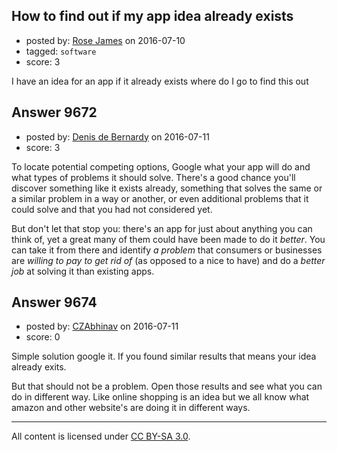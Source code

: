 ## How to find out if my app idea already exists

- posted by: [Rose James](https://stackexchange.com/users/8791857/rose-james) on 2016-07-10
- tagged: `software`
- score: 3

I have an idea for an app if it already exists where do I go to find this out 


## Answer 9672

- posted by: [Denis de Bernardy](https://stackexchange.com/users/182468/denis-de-bernardy) on 2016-07-11
- score: 3

To locate potential competing options, Google what your app will do and what types of problems it should solve. There's a good chance you'll discover something like it exists already, something that solves the same or a similar problem in a way or another, or even additional problems that it could solve and that you had not considered yet.

But don't let that stop you: there's an app for just about anything you can think of, yet a great many of them could have been made to do it _better_. You can take it from there and identify _a problem_ that consumers or businesses are _willing to pay to get rid of_ (as opposed to a nice to have) and do a _better job_ at solving it than existing apps.


## Answer 9674

- posted by: [CZAbhinav](https://stackexchange.com/users/4512449/czabhinav) on 2016-07-11
- score: 0

Simple solution google it. If you found similar results that means your idea already exits. 

But that should not be a problem. Open those results and see what you can do in different way. Like online shopping is an idea but we all know what amazon and other website's are doing it in different ways.



---

All content is licensed under [CC BY-SA 3.0](https://creativecommons.org/licenses/by-sa/3.0/).
